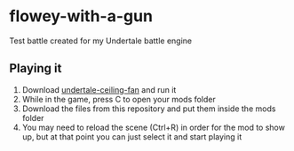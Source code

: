 # flowey-with-a-gun
Test battle created for my Undertale battle engine

## Playing it
1. Download [undertale-ceiling-fan](github.com/bravelycowering/undertale-ceiling-fan) and run it
2. While in the game, press C to open your mods folder
3. Download the files from this repository and put them inside the mods folder
4. You may need to reload the scene (Ctrl+R) in order for the mod to show up, but at that point you can just select it and start playing it
